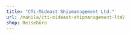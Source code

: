 ```yaml
---
title: "CTi-Mideast Shipmanagement Ltd."
url: /manila/cti-mideast-shipmanagement-ltd/
shop: Reisebüro
---
```

